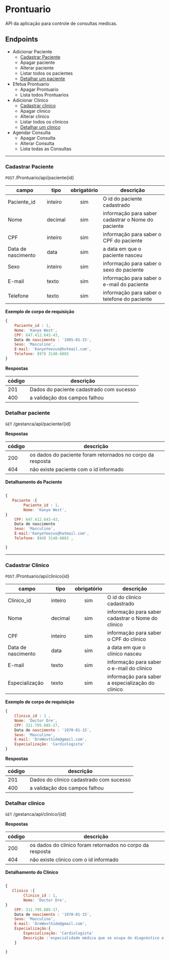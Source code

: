 # Prontuario

API da aplicação para controle de consultas medicas.

## Endpoints

- Adicionar Paciente
    - [Cadastrar Paciente](#cadastrar-paciente)
    - Apagar paciente
    - Alterar paciente
    - Listar todos os pacientes
    - [Detalhar um paciente](#detalhar-paciente)
- Efetua Prontuario
    - Apagar Prontuario
    - Lista todos Prontuarios
- Adicionar Clinico
    - [Cadastrar clinico](#cadastrar-clinico)
    - Apagar clinico
    - Alterar clinico
    - Listar todos os clinicos
    - [Detalhar um clinico](#detalhar-clinico)
- Agendar Consulta
    - Apagar Consulta
    - Alterar Consulta
    - Lista todas as Consultas

---

### Cadastrar Paciente

`POST` /Prontuario/api/paciente{id}

| campo | tipo | obrigatório | descrição
|-------|------|:-------------:|----
| Paciente_id | inteiro | sim | O id do paciente cadastrado
| Nome | decimal | sim | informação para saber cadastrar o Nome do paciente
| CPF | inteiro | sim | informação para saber o CPF do paciente
| Data de nascimento | data | sim | a data em que o paciente nasceu
| Sexo | inteiro | sim | informação para saber o sexo do paciente
| E-mail | texto | sim | informação para saber o  e-mail do paciente
| Telefone | texto | sim | informação para saber o telefone do paciente
  
  **Exemplo de corpo de requisição**

```js 
{   
    Paciente_id : 1,
    Nome: 'Kanye West',
    CPF: 647.412.643-43,
    Data de nascimento : '1985-01-15',
    Sexo: 'Masculino',
    E-mail: 'KanyeYeezus@hotmail.com',
    Telefone: (87) 3148-6883
}
```

**Respostas**

| código | descrição
|-|-
|201| Dados do paciente cadastrado com sucesso
|400| a validação dos campos falhou

### Detalhar paciente

`GET` /gestanca/api/paciente/{id}

**Respostas**

| código | descrição
|-|-
|200| os dados do paciente foram retornados no corpo da resposta
|404| não existe paciente com o id informado


**Detalhamento do Paciente**

```js 

{
   Paciente :{
        Paciente_id : 1,
        Nome: 'Kanye West',
}
    CPF: 647.412.643-43,
    Data de nascimento
    Sexo: 'Masculino',
    E-mail:'KanyeYeezus@hotmail.com',   
    Telefone: (84) 3148-6883 ,

}
```
---
### Cadastrar Clinico

`POST` /Prontuario/api/clinico{id}

| campo | tipo | obrigatório | descrição
|-------|------|:-------------:|----
| Clinico_id | inteiro | sim | O id do clinico cadastrado
| Nome | decimal | sim | informação para saber cadastrar o Nome do clinico
| CPF | inteiro | sim | informação para saber o CPF do clinico
| Data de nascimento | data | sim | a data em que o clinico nasceu
| E-mail | texto | sim | informação para saber o  e-mail do clinico
| Especialização | texto | sim | informação para saber a especialização do clinico
  
  **Exemplo de corpo de requisição**

```js 
{
    Clinico_id : 1 ,
    Nome: 'Doctor Dre',
    CPF: 311.795.885-17,
    Data de nascimento : '1970-01-15',
    Sexo: 'Masculino',
    E-mail: 'DreWestSide@gmail.com',
    Especialização: 'Cardiologista'
}
```

**Respostas**

| código | descrição
|-|-
|201| Dados do clinico cadastrado com sucesso
|400| a validação dos campos falhou


### Detalhar clinico

`GET` /gestanca/api/clinico/{id}

**Respostas**

| código | descrição
|-|-
|200| os dados do clinico foram retornados no corpo da resposta
|404| não existe clinico com o id informado


**Detalhamento do Clinico**

```js 

{
   Clinico :{
        Clinico_id : 1,
        Nome: 'Doctor Dre',
}
    CPF: 311.795.885-17,
    Data de nascimento : '1970-01-15',
    Sexo: 'Masculino',
    E-mail: 'DreWestSide@gmail.com',
    Especialização:{
        Especialização: 'Cardiologista'
        Descrição :'especialidade médica que se ocupa do diagnóstico e tratamento das doenças que acometem o coração e componentes do sistema circulatório'
    }

}

```


